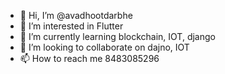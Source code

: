 - 👋 Hi, I’m @avadhootdarbhe
- 👀 I’m interested in Flutter
- 🌱 I’m currently learning blockchain, IOT, django
- 💞️ I’m looking to collaborate on dajno, IOT
- 📫 How to reach me 8483085296

<!---
avadhootdarbhe/avadhootdarbhe is a ✨ special ✨ repository because its `README.md` (this file) appears on your GitHub profile.
You can click the Preview link to take a look at your changes.
--->
